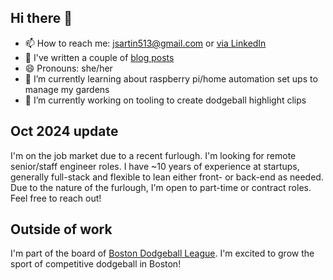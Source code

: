 ## Hi there 👋

- 📫 How to reach me: jsartin513@gmail.com or [via LinkedIn](https://www.linkedin.com/in/jessica-sartin-6a060412/)
- 📰 I've written a couple of [blog posts](https://medium.com/@jessicadoherty)
- 😄 Pronouns: she/her
- 🌱 I’m currently learning about raspberry pi/home automation set ups to manage my gardens
- 🔭 I’m currently working on tooling to create dodgeball highlight clips

## Oct 2024 update
I'm on the job market due to a recent furlough. I'm looking for remote senior/staff engineer roles.
I have ~10 years of experience at startups, generally full-stack and flexible to lean either front- or back-end as needed.
Due to the nature of the furlough, I'm open to part-time or contract roles. Feel free to reach out!

## Outside of work
I'm part of the board of [Boston Dodgeball League](https://www.youtube.com/@BostonDodgeballLeague). I'm excited to grow the sport of competitive dodgeball in Boston!

<!--
**jsartin513/jsartin513** is a ✨ _special_ ✨ repository because its `README.md` (this file) appears on your GitHub profile.

Here are some ideas to get you started:

- 🔭 I’m currently working on ...
- 🌱 I’m currently learning ...
- 👯 I’m looking to collaborate on ...
- 🤔 I’m looking for help with ...
- 💬 Ask me about ...
- 📫 How to reach me: ...
- 😄 Pronouns: ...
- ⚡ Fun fact: ...
-->
